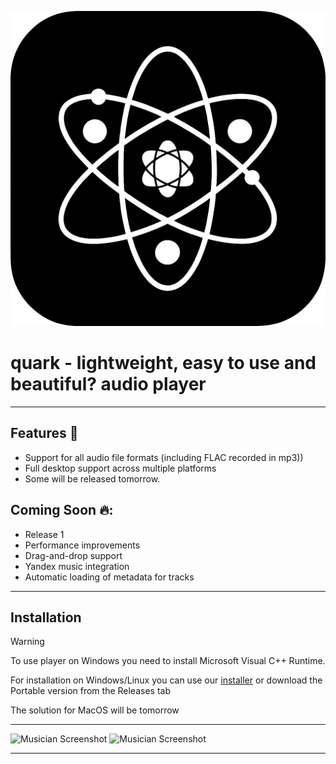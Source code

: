 ![quark icon](/assets/icon512.png) 

# quark - lightweight, easy to use and beautiful? audio player 

--- 

## Features 🌟
 + Support for all audio file formats (including FLAC recorded in mp3))
 + Full desktop support across multiple platforms
 + Some will be released tomorrow.

## Coming Soon 🔥: 
 + Release 1 
 + Performance improvements  
 + Drag-and-drop support 
 + Yandex music integration 
 + Automatic loading of metadata for tracks 

---

## Installation
 > [!WARNING]
 > To use player on Windows you need to install Microsoft Visual C++ Runtime.
 
 For installation on Windows/Linux you can use our [installer](https://github.com/z3nsh0w/quark-installer) or download the Portable version from the Releases tab  
 
 The solution for MacOS will be tomorrow

---

![Musician Screenshot](appphoto.png)
![Musician Screenshot](appphoto1.png)

---
